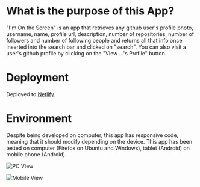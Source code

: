 # What is the purpose of this App?

"I'm On the Screen" is an app that retrieves any github user's profile photo, username, name, profile url, description, number of repositories, number of followers and number of following people and returns all that info once inserted into the search bar and clicked on "search".
You can also visit a user's github profile by clicking on the "View ...'s Profile" button.

# Deployment

Deployed to [Netlify](https://im-on-the-screen.netlify.app/).

# Environment

Despite being developed on computer, this app has responsive code, meaning that it should modify depending on the device. This app has been tested on computer (Firefox on Ubuntu and Windows), tablet (Android) on mobile phone (Android).

![PC View](https://i.imgur.com/riXY8yL.png)

![Mobile View](https://i.imgur.com/CalycVO.jpg)